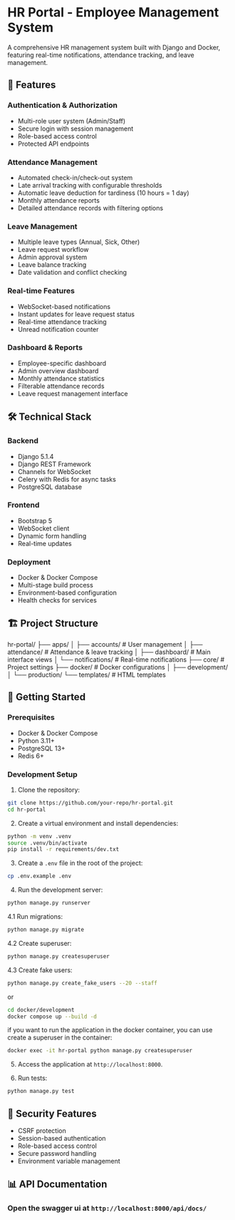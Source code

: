 # HR Portal - Employee Management System

A comprehensive HR management system built with Django and Docker, featuring real-time notifications, attendance tracking, and leave management.

## 🚀 Features

### Authentication & Authorization
- Multi-role user system (Admin/Staff)
- Secure login with session management
- Role-based access control
- Protected API endpoints

### Attendance Management
- Automated check-in/check-out system
- Late arrival tracking with configurable thresholds
- Automatic leave deduction for tardiness (10 hours = 1 day)
- Monthly attendance reports
- Detailed attendance records with filtering options

### Leave Management
- Multiple leave types (Annual, Sick, Other)
- Leave request workflow
- Admin approval system
- Leave balance tracking
- Date validation and conflict checking

### Real-time Features
- WebSocket-based notifications
- Instant updates for leave request status
- Real-time attendance tracking
- Unread notification counter

### Dashboard & Reports
- Employee-specific dashboard
- Admin overview dashboard
- Monthly attendance statistics
- Filterable attendance records
- Leave request management interface

## 🛠 Technical Stack

### Backend
- Django 5.1.4
- Django REST Framework
- Channels for WebSocket
- Celery with Redis for async tasks
- PostgreSQL database

### Frontend
- Bootstrap 5
- WebSocket client
- Dynamic form handling
- Real-time updates

### Deployment
- Docker & Docker Compose
- Multi-stage build process
- Environment-based configuration
- Health checks for services

## 🏗 Project Structure
  hr-portal/
  ├── apps/
  │ ├── accounts/ # User management
  │ ├── attendance/ # Attendance & leave tracking
  │ ├── dashboard/ # Main interface views
  │ └── notifications/ # Real-time notifications
  ├── core/ # Project settings
  ├── docker/ # Docker configurations
  │ ├── development/
  │ └── production/
  └── templates/ # HTML templates


## 🚀 Getting Started

### Prerequisites
- Docker & Docker Compose
- Python 3.11+
- PostgreSQL 13+
- Redis 6+

### Development Setup

1. Clone the repository:

```bash
git clone https://github.com/your-repo/hr-portal.git
cd hr-portal
```

2. Create a virtual environment and install dependencies:

```bash
python -m venv .venv
source .venv/bin/activate
pip install -r requirements/dev.txt
```

3. Create a `.env` file in the root of the project:

```bash
cp .env.example .env
```

4. Run the development server:

```bash
python manage.py runserver
```
4.1 Run migrations:

```bash
python manage.py migrate
```

4.2 Create superuser:

```bash
python manage.py createsuperuser
```

4.3 Create fake users:

```bash
python manage.py create_fake_users --20 --staff
```

or 
```bash
cd docker/development
docker compose up --build -d
```
if you want to run the application in the docker container, you can use create a superuser in the container:

```bash
docker exec -it hr-portal python manage.py createsuperuser
```

5. Access the application at `http://localhost:8000`.

6. Run tests:

```bash
python manage.py test
```


## 🔐 Security Features

- CSRF protection
- Session-based authentication
- Role-based access control
- Secure password handling
- Environment variable management

## 📊 API Documentation

### Open the swagger ui at `http://localhost:8000/api/docs/`